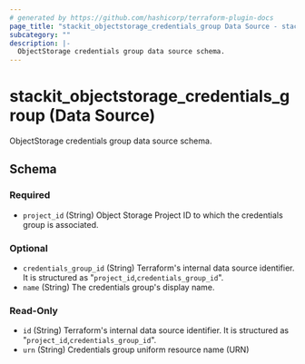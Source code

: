 ```yaml
---
# generated by https://github.com/hashicorp/terraform-plugin-docs
page_title: "stackit_objectstorage_credentials_group Data Source - stackit"
subcategory: ""
description: |-
  ObjectStorage credentials group data source schema.
---
```


# stackit_objectstorage_credentials_group (Data Source)

ObjectStorage credentials group data source schema.



<!-- schema generated by tfplugindocs -->
## Schema

### Required

- `project_id` (String) Object Storage Project ID to which the credentials group is associated.

### Optional

- `credentials_group_id` (String) Terraform's internal data source identifier. It is structured as "`project_id`,`credentials_group_id`".
- `name` (String) The credentials group's display name.

### Read-Only

- `id` (String) Terraform's internal data source identifier. It is structured as "`project_id`,`credentials_group_id`".
- `urn` (String) Credentials group uniform resource name (URN)
